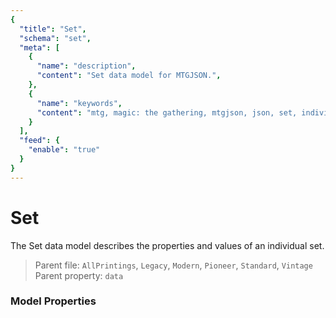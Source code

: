 ```yaml
---
{
  "title": "Set",
  "schema": "set",
  "meta": [
    {
      "name": "description",
      "content": "Set data model for MTGJSON.",
    },
    {
      "name": "keywords",
      "content": "mtg, magic: the gathering, mtgjson, json, set, individual",
    }
  ],
  "feed": {
    "enable": "true"
  }
}
---
```


# Set

The Set data model describes the properties and values of an individual set.

> Parent file: `AllPrintings`, `Legacy`, `Modern`, `Pioneer`, `Standard`, `Vintage`  
> Parent property: `data`

### Model Properties

<Documentation/>
